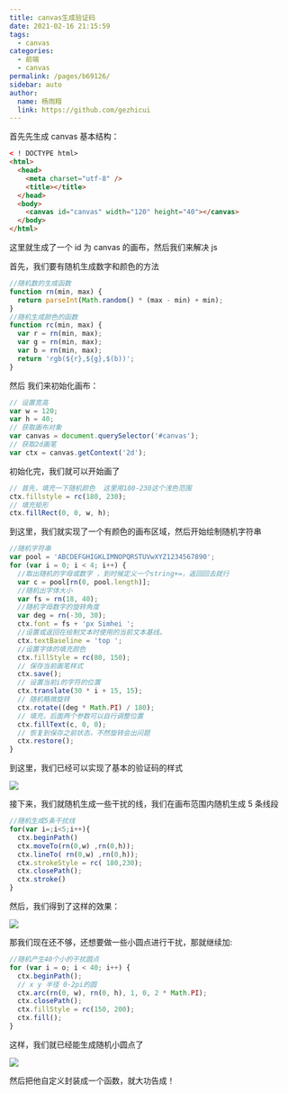 ```yaml
---
title: canvas生成验证码
date: 2021-02-16 21:15:59
tags:
  - canvas
categories:
  - 前端
  - canvas
permalink: /pages/b69126/
sidebar: auto
author:
  name: 杨雨翔
  link: https://github.com/gezhicui
---
```


首先先生成 canvas 基本结构：

```html
< ! DOCTYPE html>
<html>
  <head>
    <meta charset="utf-8" />
    <title></title>
  </head>
  <body>
    <canvas id="canvas" width="120" height="40"></canvas>
  </body>
</html>
```

这里就生成了一个 id 为 canvas 的画布，然后我们来解决 js

首先，我们要有随机生成数字和颜色的方法

```js
//随机数的生成函数
function rn(min, max) {
  return parseInt(Math.random() * (max - min) + min);
}
//随机生成颜色的函数
function rc(min, max) {
  var r = rn(min, max);
  var g = rn(min, max);
  var b = rn(min, max);
  return 'rgb(${r},${g},$(b))';
}
```

然后 我们来初始化画布：

```js
// 设置宽高
var w = 120;
var h = 40;
// 获取画布对象
var canvas = document.querySelector('#canvas');
// 获取2d画笔
var ctx = canvas.getContext('2d');
```

初始化完，我们就可以开始画了

```js
// 首先，填充一下随机颜色  这里用180-230这个浅色范围
ctx.fillstyle = rc(180, 230);
// 填充矩形
ctx.fillRect(0, 0, w, h);
```

到这里，我们就实现了一个有颜色的画布区域，然后开始绘制随机字符串

```js
//随机字符串
var pool = 'ABCDEFGHIGKLIMNOPQRSTUVwXYZ1234567890';
for (var i = 0; i < 4; i++) {
  //取出随机的字母或数字 ，到时候定义一个string+=，返回回去就行
  var c = pool[rn(0, pool.length)];
  //随机出字体大小
  var fs = rn(18, 40);
  //随机字母数字的旋转角度
  var deg = rn(-30, 30);
  ctx.font = fs + 'px Simhei ';
  //设置或返回在绘制文本时使用的当前文本基线。
  ctx.textBaseline = 'top ';
  //设置字体的填充颜色
  ctx.fillStyle = rc(80, 150);
  // 保存当前画笔样式
  ctx.save();
  // 设置当前i的字符的位置
  ctx.translate(30 * i + 15, 15);
  // 随机略微旋转
  ctx.rotate((deg * Math.PI) / 180);
  // 填充，后面两个参数可以自行调整位置
  ctx.fillText(c, 0, 0);
  // 恢复到保存之前状态，不然旋转会出问题
  ctx.restore();
}
```

到这里，我们已经可以实现了基本的验证码的样式

![](https://yangblogimg.oss-cn-hangzhou.aliyuncs.com/blogImg/yanzhenma.png)

接下来，我们就随机生成一些干扰的线，我们在画布范围内随机生成 5 条线段

```js
//随机生成5条干扰线
for(var i=;i<5;i++){
  ctx.beginPath()
  ctx.moveTo(rn(0,w) ,rn(0,h));
  ctx.lineTo( rn(0,w) ,rn(0,h));
  ctx.strokeStyle = rc( 180,230);
  ctx.closePath();
  ctx.stroke()
}
```

然后，我们得到了这样的效果：

![](https://yangblogimg.oss-cn-hangzhou.aliyuncs.com/blogImg/ganraoxian.png)

那我们现在还不够，还想要做一些小圆点进行干扰，那就继续加:

```js
//随机产生40个小的干扰圆点
for (var i = o; i < 40; i++) {
  ctx.beginPath();
  // x y 半径 0-2pi的圆
  ctx.arc(rn(0, w), rn(0, h), 1, 0, 2 * Math.PI);
  ctx.closePath();
  ctx.fillStyle = rc(150, 200);
  ctx.fill();
}
```

这样，我们就已经能生成随机小圆点了

![](https://yangblogimg.oss-cn-hangzhou.aliyuncs.com/blogImg/suijixiaoyuandian.png)

然后把他自定义封装成一个函数，就大功告成！
